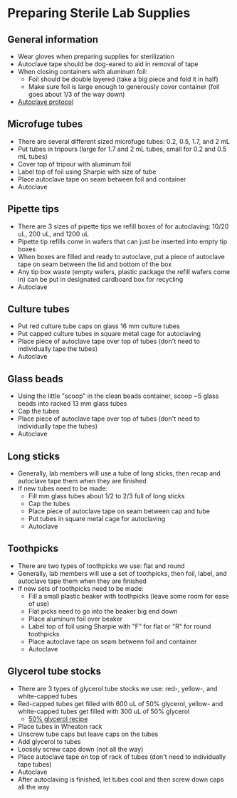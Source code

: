 # Preparing Sterile Lab Supplies

## General information
* Wear gloves when preparing supplies for sterilization
* Autoclave tape should be dog-eared to aid in removal of tape
* When closing containers with aluminum foil:
  * Foil should be double layered (take a big piece and fold it in half)
  * Make sure foil is large enough to generously cover container (foil goes about 1/3 of the way down)
* [Autoclave protocol](/autoclave.md)

## Microfuge tubes

* There are several different sized microfuge tubes: 0.2, 0.5, 1.7, and 2 mL
* Put tubes in tripours (large for 1.7 and 2 mL tubes, small for 0.2 and 0.5 mL tubes)
* Cover top of tripour with aluminum foil
* Label top of foil using Sharpie with size of tube
* Place autoclave tape on seam between foil and container
* Autoclave

## Pipette tips

* There are 3 sizes of pipette tips we refill boxes of for autoclaving: 10/20 uL, 200 uL, and 1200 uL
* Pipette tip refills come in wafers that can just be inserted into empty tip boxes
* When boxes are filled and ready to autoclave, put a piece of autoclave tape on seam between the lid and bottom of the box
* Any tip box waste (empty wafers, plastic package the refill wafers come in) can be put in designated cardboard box for recycling
* Autoclave

## Culture tubes

* Put red culture tube caps on glass 16 mm culture tubes
* Put capped culture tubes in square metal cage for autoclaving
* Place piece of autoclave tape over top of tubes (don't need to individually tape the tubes)
* Autoclave

## Glass beads

* Using the little "scoop" in the clean beads container, scoop ~5 glass beads into racked 13 mm glass tubes
* Cap the tubes
* Place piece of autoclave tape over top of tubes (don't need to individually tape the tubes)
* Autoclave

## Long sticks

* Generally, lab members will use a tube of long sticks, then recap and autoclave tape them when they are finished
* If new tubes need to be made:
  * Fill mm glass tubes about 1/2 to 2/3 full of long sticks
  * Cap the tubes
  * Place piece of autoclave tape on seam between cap and tube
  * Put tubes in square metal cage for autoclaving
  * Autoclave

## Toothpicks

* There are two types of toothpicks we use: flat and round
* Generally, lab members will use a set of toothpicks, then foil, label, and autoclave tape them when they are finished
* If new sets of toothpicks need to be made:
  * Fill a small plastic beaker with toothpicks (leave some room for ease of use)
  * Flat picks need to go into the beaker big end down
  * Place aluminum foil over beaker
  * Label top of foil using Sharpie with "F" for flat or "R" for round toothpicks
  * Place autoclave tape on seam between foil and container
  * Autoclave

## Glycerol tube stocks

* There are 3 types of glycerol tube stocks we use: red-, yellow-, and white-capped tubes
* Red-capped tubes get filled with 600 uL of 50% glycerol, yellow- and white-capped tubes get filled with 300 uL of 50% glycerol
  * [50% glycerol recipe](https://github.com/mjmlab/protocols/blob/master/media.md#glycerol-50-vv)
* Place tubes in Wheaton rack
* Unscrew tube caps but leave caps on the tubes
* Add glycerol to tubes
* Loosely screw caps down (not all the way)
* Place autoclave tape on top of rack of tubes (don't need to individually tape tubes)
* Autoclave 
* After autoclaving is finished, let tubes cool and then screw down caps all the way
